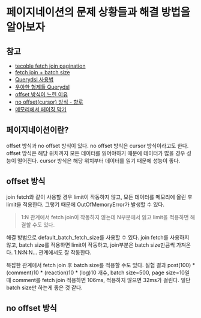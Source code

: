 # 페이지네이션의 문제 상황들과 해결 방법을 알아보자

## 참고

- [tecoble fetch join pagination](https://tecoble.techcourse.co.kr/post/2020-10-21-jpa-fetch-join-paging/)
- [fetch join + batch size](https://daydayplus.tistory.com/105)
- [Querydsl 사용법](https://ililil9482.tistory.com/185)
- [우아한 형제들 Querydsl](https://velog.io/@youngerjesus/우아한-형제들의-Querydsl-활용법)
- [offset 방식이 느린 이유](https://wonit.tistory.com/664)
- [no offset(cursor) 방식 - 향로](https://jojoldu.tistory.com/528)
- [메모리에서 페이징 막기](https://jojoldu.tistory.com/737)

## 페이지네이션이란?

offset 방식과 no offset 방식이 있다. no offset 방식은 cursor 방식이라고도 한다.
offset 방식은 해당 위치까지 모든 데이터를 읽어야하기 때문에 데이터가 많을 경우 성능이 떨어진다.
cursor 방식은 해당 위치부터 데이터를 읽기 때문에 성능이 좋다.

## offset 방식

join fetch와 같이 사용할 경우 limit이 작동하지 않고, 모든 데이터를 메모리에 올린 후 limit을 적용한다.
그렇기 때문에 OutOfMemoryError가 발생할 수 있다.

> 1:N 관계에서 fetch join이 작동하지 않는데 N부분에서 읽고 limit을 적용하면 해결할 수도 있다.

해결 방법으로 default_batch_fetch_size를 사용할 수 있다.
join fetch를 사용하지 않고, batch size를 적용하면 limit이 작동하고, join부분은 batch size만큼씩 가져온다.
1:N:N:N... 관계에서도 잘 작동한다.

복잡한 관계에서 fetch join 후 batch size를 적용할 수도 있다.
실험 결과 post(100) * (comment)10 * (reaction)10 * (log)10 개수, batch size=500, page size=10일 때
comment를 fetch join 적용하면 106ms, 적용하지 않으면 32ms가 걸린다. 일단 batch size만 하는게 좋은 것 같다.

## no offset 방식
